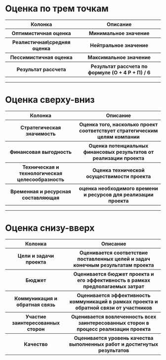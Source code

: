 # Оценка по трем точкам
<table>
<thead>
<tr>
<th>Колонка</th>
<th>Описание</th>
</tr>
</thead>
<tbody>
<tr>
<th>Оптимистичная оценка</th>
<th>Минимальное значение</th>
</tr>
<tr>
<th>Реалистичная\средняя оценка</th>
<th>Нейтральное значение</th>
</tr>
<tr>
<th>Пессимистичная оценка</th>
<th>Максимальное значение</th>
</tr>
<tr>
<th>Результат рассчета</th>
<th>Результат рассчета по формуле (O + 4 Р + П) / 6</th>
</tr>
</tbody>
</table>

***
# Оценка сверху-вниз
<table>
<thead>
<tr>
<th>Колонка</th>
<th>Описание</th>
</tr>
</thead>
<tbody>
<tr>
<th>Стратегическая значимость</th>
<th>Оценка того, насколько проект соответствует стратегическим целям компании</th>
</tr>
<tr>
<th>Финансовая выгодность</th>
<th>Оценка потенциальных финансовых результатов от реализации проекта</th>
</tr>
<tr>
<th>Техническая и технологическая целесообразность</th>
<th>Оценка технической осуществимости проекта</th>
</tr>
<tr>
<th>Временная и ресурсная составляющая</th>
<th>оценка необходимого времени и ресурсов для реализации проекта</th>
</tr>
</tbody>
</table>

***

# Оценка снизу-вверх
<table>
<thead>
<tr>
<th>Колонка</th>
<th>Описание</th>
</tr>
</thead>
<tbody>
<tr>
<th>Цели и задачи проекта</th>
<th>Оценивается соответствие поставленных целей и задач конечным результатам проекта</th>
</tr>
<tr>
<th>Бюджет</th>
<th>Оценивается бюджет проекта и его эффективность в рамках предполагаемых затрат</th>
</tr>
<tr>
<th>Коммуникация и обратная связь</th>
<th>Оценивается эффективность коммуникаций в рамках проекта и обратной связи от участников</th>
</tr>
<tr>
<th>Участие заинтересованных сторон</th>
<th>Оценивается вовлеченность всех заинтересованных сторон в процесс реализации проекта</th>
</tr>
<tr>
<th>Качество</th>
<th>Оценивается уровень качества выполненных работ и достигнутых результатов</th>
</tr>
</tbody>
</table>
